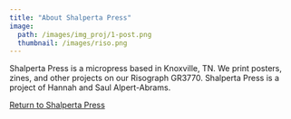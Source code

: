```yaml
---
title: "About Shalperta Press"
image: 
  path: /images/img_proj/1-post.png
  thumbnail: /images/riso.png
---
```


Shalperta Press is a micropress based in Knoxville, TN. We print posters, zines, and other projects on our Risograph GR3770. Shalperta Press is a project of Hannah and Saul Alpert-Abrams.

[Return to Shalperta Press](../)